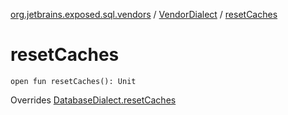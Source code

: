 [org.jetbrains.exposed.sql.vendors](../index.md) / [VendorDialect](index.md) / [resetCaches](.)

# resetCaches

`open fun resetCaches(): Unit`

Overrides [DatabaseDialect.resetCaches](../-database-dialect/reset-caches.md)

